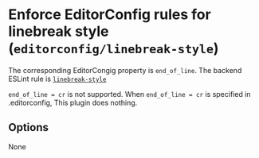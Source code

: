 # Enforce EditorConfig rules for linebreak style (`editorconfig/linebreak-style`)

The corresponding EditorCongig property is `end_of_line`.
The backend ESLint rule is [`linebreak-style`](https://eslint.org/docs/rules/linebreak-style)

`end_of_line = cr` is not supported. When `end_of_line = cr` is specified in .editorconfig, This plugin does nothing.

## Options

None
